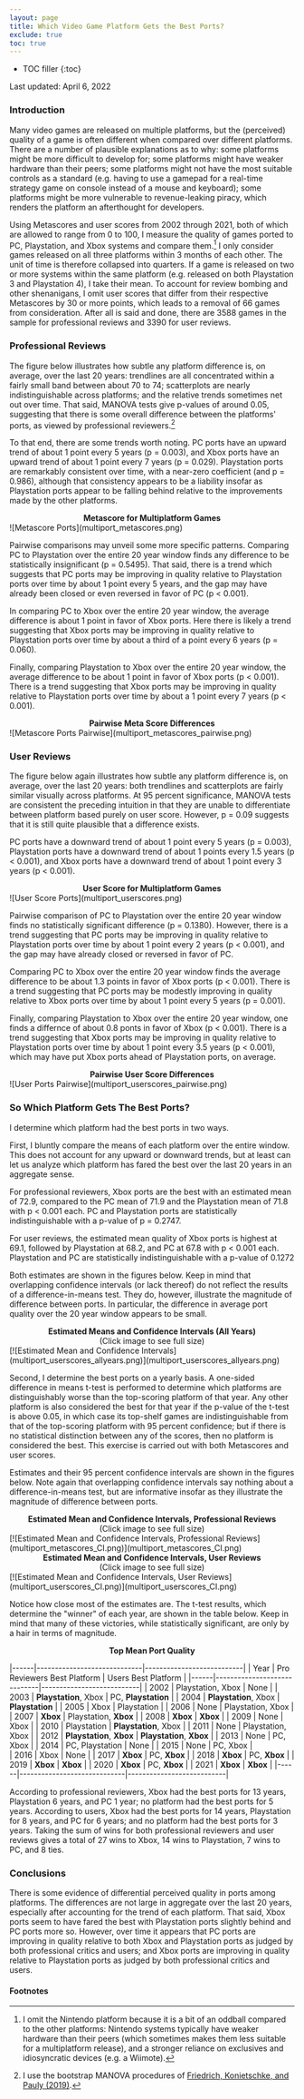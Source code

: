 ```yaml
---
layout: page
title: Which Video Game Platform Gets the Best Ports?
exclude: true
toc: true
---
```


* TOC filler
{:toc}

Last updated: April 6, 2022

### Introduction ###
Many video games are released on multiple platforms, but the (perceived) quality of a game is often different when compared over different platforms. There are a number of plausible explanations as to why: some platforms might be more difficult to develop for; some platforms might have weaker hardware than their peers; some platforms might not have the most suitable controls as a standard (e.g. having to use a gamepad for a real-time strategy game on console instead of a mouse and keyboard); some platforms might be more vulnerable to revenue-leaking piracy, which renders the platform an afterthought for developers.

Using Metascores and user scores from 2002 through 2021, both of which are allowed to range from 0 to 100, I measure the quality of games ported to PC, Playstation, and Xbox systems and compare them.[^1] I only consider games released on all three platforms within 3 months of each other. The unit of time is therefore collapsed into quarters. If a game is released on two or more systems within the same platform (e.g. released on both Playstation 3 and Playstation 4), I take their mean. To account for review bombing and other shenanigans, I omit user scores that differ from their respective Metascores by 30 or more points, which leads to a removal of 66 games from consideration. After all is said and done, there are 3588 games in the sample for professional reviews and 3390 for user reviews.

[^1]: I omit the Nintendo platform because it is a bit of an oddball compared to the other platforms: Nintendo systems typically have weaker hardware than their peers (which sometimes makes them less suitable for a multiplatform release), and a stronger reliance on exclusives and idiosyncratic devices (e.g. a Wiimote).


### Professional Reviews ###
The figure below illustrates how subtle any platform difference is, on average, over the last 20 years: trendlines are all concentrated within a fairly small band between about 70 to 74; scatterplots are nearly indistinguishable across platforms; and the relative trends sometimes net out over time. That said, MANOVA tests give p-values of around 0.05, suggesting that there is some overall difference between the platforms' ports, as viewed by professional reviewers.[^2]

To that end, there are some trends worth noting. PC ports have an upward trend of about 1 point every 5 years (p = 0.003), and Xbox ports have an upward trend of about 1 point every 7 years (p = 0.029). Playstation ports are remarkably consistent over time, with a near-zero coefficient (and p = 0.986), although that consistency appears to be a liability insofar as Playstation ports appear to be falling behind relative to the improvements made by the other platforms.

<center>
 <b> Metascore for Multiplatform Games </b>
</center>
![Metascore Ports](multiport_metascores.png)

Pairwise comparisons may unveil some more specific patterns. Comparing PC to Playstation over the entire 20 year window finds any difference to be statistically insignificant (p = 0.5495). That said, there is a trend which suggests that PC ports may be improving in quality relative to Playstation ports over time by about 1 point every 5 years, and the gap may have already been closed or even reversed in favor of PC (p < 0.001).

In comparing PC to Xbox over the entire 20 year window, the average difference is about 1 point in favor of Xbox ports. Here there is likely a trend suggesting that Xbox ports may be improving in quality relative to Playstation ports over time by about a third of a point every 6 years (p = 0.060).

Finally, comparing Playstation to Xbox over the entire 20 year window,  the average difference to be about 1 point in favor of Xbox ports (p < 0.001). There is a trend suggesting that Xbox ports may be improving in quality relative to Playstation ports over time by about a 1 point every 7 years (p < 0.001).

<center>
 <b> Pairwise Meta Score Differences </b>
</center>
![Metascore Ports Pairwise](multiport_metascores_pairwise.png)

[^2]: I use the bootstrap MANOVA procedures of [Friedrich, Konietschke, and Pauly (2019)](https://journal.r-project.org/archive/2019/RJ-2019-051/RJ-2019-051.pdf).


### User Reviews ###
The figure below again illustrates how subtle any platform difference is, on average, over the last 20 years: both trendlines and scatterplots are fairly similar visually across platforms. At 95 percent significance, MANOVA tests are consistent the preceding intuition in that they are unable to differentiate between platform based purely on user score. However, p = 0.09 suggests that it is still quite plausible that a difference exists.

 PC ports have a downward trend of about 1 point every 5 years (p = 0.003), Playstation ports have a downward trend of about 1 points every 1.5 years (p < 0.001), and Xbox ports have a downward trend of about 1 point every 3 years (p < 0.001).

<center>
 <b> User Score for Multiplatform Games </b>
</center>
![User Score Ports](multiport_userscores.png)

Pairwise comparison of PC to Playstation over the entire 20 year window finds no statistically significant difference (p = 0.1380). However, there is a trend suggesting that PC ports may be improving in quality relative to Playstation ports over time by about 1 point every 2 years (p < 0.001), and the gap may have already closed or reversed in favor of PC.

Comparing PC to Xbox over the entire 20 year window finds the average difference to be about 1.3 points in favor of Xbox ports (p < 0.001). There is a trend suggesting that PC ports may be modestly improving in quality relative to Xbox ports over time by about 1 point every 5 years (p = 0.001).

Finally, comparing Playstation to Xbox over the entire 20 year window, one finds a differnce of about 0.8 ponts in favor of Xbox (p < 0.001). There is a trend suggesting that Xbox ports may be improving in quality relative to Playstation ports over time by about 1 point every 3.5 years (p < 0.001), which may have put Xbox ports ahead of Playstation ports, on average.

<center>
 <b> Pairwise User Score Differences </b>
</center>
![User Ports Pairwise](multiport_userscores_pairwise.png)

[^7]: p = 0.001 for PC, p < 0.001 for PS, and p < 0.001 for Xbox
[^8]: I again use the bootstrap MANOVA procedures of Friedrich, Konietschke, and Pauly (2019) and find p-values of 0.220, 0.546, 0.545, respectively, with 100000 bootstrap iterations.
[^9]: p < 0.001 and p < 0.001, respectively
[^10]: p < 0.001 and p = 0.009, respectively
[^11]: p < 0.066 and p < 0.000, respectively


### So Which Platform Gets The Best Ports? ###
I determine which platform had the best ports in two ways.

First, I bluntly compare the means of each platform over the entire window. This does not account for any upward or downward trends, but at least can let us analyze which platform has fared the best over the last 20 years in an aggregate sense.

For professional reviewers, Xbox ports are the best with an estimated mean of 72.9, compared to the PC mean of 71.9 and the Playstation mean of 71.8 with p < 0.001 each. PC and Playstation ports are statistically indistinguishable with a p-value of p = 0.2747.

For user reviews, the estimated mean quality of Xbox ports is highest at 69.1, followed by Playstation at 68.2, and PC at 67.8 with p < 0.001 each. Playstation and PC are statistically indistinguishable with a p-value of 0.1272

Both estimates are shown in the figures below. Keep in mind that overlapping confidence intervals (or lack thereof) do not reflect the results of a difference-in-means test. They do, however, illustrate the magnitude of difference between ports. In particular, the difference in average port quality over the 20 year window appears to be small.

<center>
 <b> Estimated Means and Confidence Intervals (All Years) </b>
  <br>
  (Click image to see full size)
</center>
[![Estimated Mean and Confidence Intervals](multiport_userscores_allyears.png)](multiport_userscores_allyears.png)


Second, I determine the best ports on a yearly basis. A one-sided difference in means t-test is performed to determine which platforms are distinguishably worse than the top-scoring platform of that year. Any other platform is also considered the best for that year if the p-value of the t-test is above 0.05, in which case its top-shelf games are indistinguishable from that of the top-scoring platform with 95 percent confidence; but if there is no statistical distinction between any of the scores, then no platform is considered the best. This exercise is carried out with both Metascores and user scores.

Estimates and their 95 percent confidence intervals are shown in the figures below. Note again that overlapping confidence intervals say nothing about a difference-in-means test, but are informative insofar as they illustrate the magnitude of difference between ports.

<center>
 <b> Estimated Mean and Confidence Intervals, Professional Reviews </b>
 <br>
 (Click image to see full size)
</center>
[![Estimated Mean and Confidence Intervals, Professional Reviews](multiport_metascores_CI.png)](multiport_metascores_CI.png)

<center>
 <b> Estimated Mean and Confidence Intervals, User Reviews </b>
 <br>
 (Click image to see full size)
</center>
[![Estimated Mean and Confidence Intervals, User Reviews](multiport_userscores_CI.png)](multiport_userscores_CI.png)

Notice how close most of the estimates are. The t-test results, which determine the "winner" of each year, are shown in the table below. Keep in mind that many of these victories, while statistically significant, are only by a hair in terms of magnitude.

<center><b> Top Mean Port Quality </b></center>

|------|-----------------------------|---------------------------|
| Year | Pro Reviewers Best Platform | Users Best Platform       |
|------|-----------------------------|---------------------------|
| 2002 | Playstation, Xbox           | None                      |
| 2003 | **Playstation**, Xbox       | PC, **Playstation**       |
| 2004 | **Playstation**, Xbox       | **Playstation**           |
| 2005 | Xbox                        | Playstation               |
| 2006 | None                        | Playstation, Xbox         |
| 2007 | **Xbox**                    | Playstation, **Xbox**     |
| 2008 | **Xbox**                    | **Xbox**                  |
| 2009 | None                        | Xbox                      |
| 2010 | Playstation                 | **Playstation**, Xbox     |
| 2011 | None                        | Playstation, Xbox         |
| 2012 | **Playstation**, **Xbox**   | **Playstation**, **Xbox** |
| 2013 | None                        | PC, Xbox                  |
| 2014 | PC, Playstation             | None                      |
| 2015 | None                        | PC, Xbox                  |  
| 2016 | Xbox                        | None                      |
| 2017 | **Xbox**                    | PC, **Xbox**              |
| 2018 | **Xbox**                    | PC, **Xbox**              |
| 2019 | **Xbox**                    | **Xbox**                  |
| 2020 | **Xbox**                    | PC, **Xbox**              |
| 2021 | **Xbox**                    | **Xbox**                  |
|------|-----------------------------|---------------------------|

According to professional reviewers, Xbox had the best ports for 13 years, Playstation 6 years, and PC 1 year; no platform had the best ports for 5 years. According to users, Xbox had the best ports for 14 years, Playstation for 8 years, and PC for 6 years; and no platform had the best ports for 3 years. Taking the sum of wins for both professional reviewers and user reviews gives a total of 27 wins to Xbox, 14 wins to Playstation, 7 wins to PC, and 8 ties.


### Conclusions ###
There is some evidence of differential perceived quality in ports among platforms. The differences are not large in aggregate over the last 20 years, especially after accounting for the trend of each platform. That said, Xbox ports seem to have fared the best with Playstation ports slightly behind and PC ports more so. However, over time it appears that PC ports are improving in quality relative to both Xbox and Playstation ports as judged by both professional critics and users; and Xbox ports are improving in quality relative to Playstation ports as judged by both professional critics and users.


<h4 class="no_toc">Footnotes</h4>
